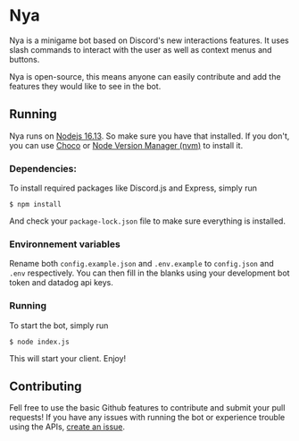 # Nya
Nya is a minigame bot based on Discord's new interactions features. It uses slash commands to interact with the user as well as context menus and buttons.

Nya is open-source, this means anyone can easily contribute and add the features they would like to see in the bot. 

## Running
Nya runs on [Nodejs 16.13](https://nodejs.org/en/). So make sure you have that installed. If you don't, you can use [Choco](https://chocolatey.org/) or [Node Version Manager (nvm)](https://github.com/coreybutler/nvm-windows) to install it.

### Dependencies:
To install required packages like Discord.js and Express, simply run
```shell
$ npm install
```
And check your `package-lock.json` file to make sure everything is installed.

### Environnement variables
Rename both `config.example.json` and `.env.example` to `config.json` and `.env` respectively. You can then fill in the blanks using your development bot token and datadog api keys.

### Running
To start the bot, simply run
```shell
$ node index.js
```
This will start your client. Enjoy!

## Contributing
Fell free to use the basic Github features to contribute and submit your pull requests! If you have any issues with running the bot or experience trouble using the APIs, [create an issue](https://github.com/loom4k/nya/issues/new).